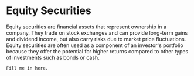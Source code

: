 # Equity Securities
Equity securities are financial assets that represent ownership in a company. They trade on stock exchanges and can provide long-term gains and dividend income, but also carry risks due to market price fluctuations. Equity securities are often used as a component of an investor's portfolio because they offer the potential for higher returns compared to other types of investments such as bonds or cash.

```{topic} Outline
Fill me in here.
```